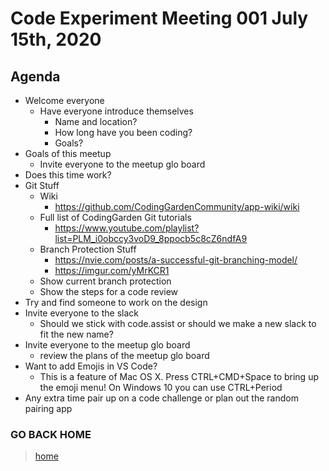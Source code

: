 # Code Experiment Meeting 001 July 15th, 2020

## Agenda
- Welcome everyone
  - Have everyone introduce themselves
    - Name and location?
    - How long have you been coding?
    - Goals?
- Goals of this meetup
  - Invite everyone to the meetup glo board
- Does this time work?
- Git Stuff
  - Wiki
    - https://github.com/CodingGardenCommunity/app-wiki/wiki
  - Full list of CodingGarden Git tutorials
    - https://www.youtube.com/playlist?list=PLM_i0obccy3voD9_8ppocb5c8cZ6ndfA9
  - Branch Protection Stuff
    - https://nvie.com/posts/a-successful-git-branching-model/
    - https://imgur.com/yMrKCR1
  - Show current branch protection
  - Show the steps for a code review
- Try and find someone to work on the design
- Invite everyone to the slack
  - Should we stick with code.assist or should we make a new slack to fit the new name?
- Invite everyone to the meetup glo board
  - review the plans of the meetup glo board
- Want to add Emojis in VS Code?
  - This is a feature of Mac OS X. Press CTRL+CMD+Space to bring up the emoji menu! On Windows 10 you can use CTRL+Period
- Any extra time pair up on a code challenge or plan out the random pairing app

### GO BACK HOME
> [home](../readme.md)